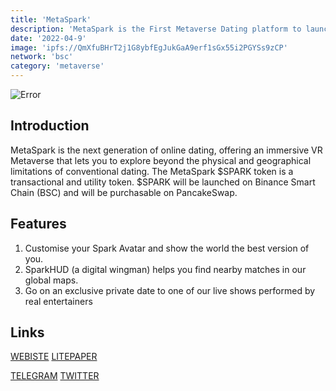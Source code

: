 ```yaml
---
title: 'MetaSpark'
description: 'MetaSpark is the First Metaverse Dating platform to launch with Photo-realistic Avatars and face-tracking '
date: '2022-04-9'
image: 'ipfs://QmXfuBHrT2j1G8ybfEgJukGaA9erf1sGx55i2PGYSs9zCP'
network: 'bsc'
category: 'metaverse'
---
```


![Error](ipfs://QmX7MRWTAJjgKFYkmwucT9xLPf2zTiDoovwSGtmGBBR8BF)

## Introduction
MetaSpark is the next generation of online dating, offering an immersive VR Metaverse that lets you to explore beyond the physical and geographical limitations of conventional dating. The MetaSpark $SPARK token is a transactional and utility token. $SPARK will be launched on Binance Smart Chain (BSC) and will be purchasable on PancakeSwap.

## Features
1. Customise your Spark Avatar and show the world the best version of you.
2. SparkHUD (a digital wingman) helps you find nearby matches in our global maps.
3. Go on an exclusive private date to one of our live shows performed by real entertainers

## Links

[WEBISTE](http://metaspark.cc/)
[LITEPAPER](https://metaspark.gitbook.io/metaspark/)

[TELEGRAM](https://t.me/MetaSparkToken)
[TWITTER](https://twitter.com/MetaSparkToken)